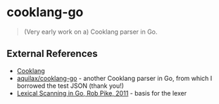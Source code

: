 # cooklang-go
> (Very early work on a) Cooklang parser in Go. 



## External References

- [Cooklang](https://cooklang.org/)
- [aquilax/cooklang-go](https://github.com/aquilax/cooklang-go) - another Cooklang parser in Go, from which I borrowed the test JSON (thank you!)
- [Lexical Scanning in Go, Rob Pike, 2011](https://talks.golang.org/2011/lex.slide#1) - basis for the lexer